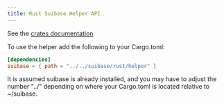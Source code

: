 ```yaml
---
title: Rust Suibase Helper API
---
```


See the [crates documentation](https://sui-base.github.io/suibase-api-docs)

To use the helper add the following to your Cargo.toml:

```toml
[dependencies]
suibase = { path = "../../suibase/rust/helper" }
```

It is assumed suibase is already installed, and you may have to adjust the number "../" depending on where your Cargo.toml is located relative to ~/suibase.
